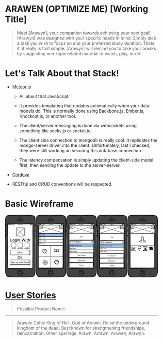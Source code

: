ARAWEN (OPTIMIZE ME) [Working Title]
====================================

> Meet [Arawyn], your companion towards achieving your next goal!  [Arawyn] was designed with your specific needs in mind.  Simply pick a task you wish to focus on and your preferred study duration.  Thats it, it really is that simple.  [Arawyn] will remind you to take your breaks by suggesting non-topic related material to watch, play, or do!

Let's Talk About that Stack!
============================
* [Meteor.js](https://www.meteor.com/)
    * All about that JavaScript
    * It provides templating that updates automatically when your data models do. This is normally done using Backbone.js, Ember.js, Knockout.js, or another tool.

    * The client/server messaging is done via websockets using something like socks.js or socket.io.

    * The client side connection to mongodb is really cool. It replicates the mongo-server driver into the client. Unfortunately, last I checked, they were still working on securing this database connection.

    * The latency compensation is simply updating the client-side model first, then sending the update to the server-server.
    
* [Cordova](http://cordova.apache.org/)
* RESTful and CRUD conventions will be respected.

Basic Wireframe
===============
![wireframe](optimize.png)

[User Stories](user-stories.md)
===============

> Possible Product Name:
----------------------
> Arawen
> Celtic King of Hell, God of Annwn.  Ruled the underground kingdom of the dead.  Best known for strengthening friendships, reincarnation.
> Other spellings: Arawn, Arrawn, Arawen, Arawyn.
